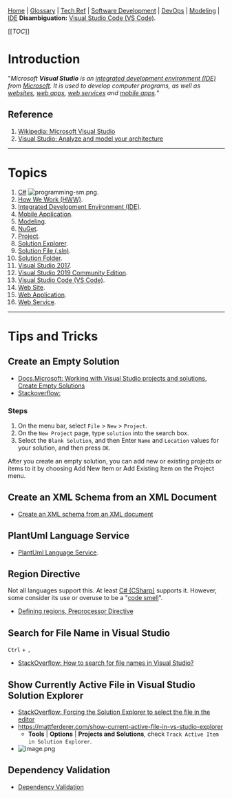 [Home](/Slalom-LLC/Slalom-Consulting) | [Glossary](/Glossary) | [Tech Ref](/Tech-Ref) | [Software Development](/Tech-Ref/Software-Development) | [DevOps](/Tech-Ref/Software-Development/DevOps-\(Development-and-IT-Operations\)) | [Modeling](/Tech-Ref/Software-Development/Modeling) | [IDE](/Tech-Ref/Software-Development/IDE-\(Integrated-Development-Environment\))
**Disambiguation:** [Visual Studio Code (VS Code)](/Tech-Ref/Microsoft/Visual-Studio/VS-Code-\(Visual-Studio-Code\)).

[[_TOC_]]

# Introduction
"_Microsoft ***Visual Studio*** is an [integrated development environment (IDE)](/Tech-Ref/Software-Development/IDE-\(Integrated-Development-Environment\)) from [Microsoft](/Tech-Ref/Microsoft). It is used to develop computer programs, as well as [websites](/Tech-Ref/WWW-\(World-Wide-Web\)/Web-Site), [web apps](/Tech-Ref/WWW-\(World-Wide-Web\)/Web-Application), [web services](/Tech-Ref/WWW-\(World-Wide-Web\)/Web-Service) and [mobile apps](/Tech-Ref/Software-Development/UX-\(User-Experience\)/Mobile-App-\(Mobile-Application\))._"

## Reference
1. [Wikipedia: Microsoft Visual Studio](https://en.wikipedia.org/wiki/Microsoft_Visual_Studio)
1. [Visual Studio: Analyze and model your architecture](https://docs.microsoft.com/en-us/visualstudio/modeling/analyze-and-model-your-architecture?view=vs-2022)

---
# Topics
1. [C#](/Tech-Ref/Software-Development/CSharp) ![programming-sm.png](/.attachments/programming-sm-84511b90-2d77-4364-8b25-7bee99dd4060.png).
1. [How We Work (HWW)](/Slalom-LLC/Slalom-Consulting/Terms-\(Slalom-Consulting\)/HWW-\(How-We-Work\)).
1. [Integrated Development Environment (IDE)](/Tech-Ref/Software-Development/IDE-\(Integrated-Development-Environment\)).
1. [Mobile Application](/Tech-Ref/Software-Development/UX-\(User-Experience\)/Mobile-App-\(Mobile-Application\)).
1. [Modeling](/Slalom-LLC/Slalom-Consulting/Modeling-\(Slalom\)).
1. [NuGet](/Tech-Ref/Microsoft/Microsoft-Windows/NuGet).
1. [Project](/Tech-Ref/Microsoft/Visual-Studio/Project-\(Visual-Studio\)). 
1. [Solution Explorer](/Tech-Ref/Microsoft/Visual-Studio/Solution-Explorer).
1. [Solution File (.sln)](/Tech-Ref/Microsoft/Visual-Studio/Solution-File-\(.sln\)).
1. [Solution Folder](/Tech-Ref/Microsoft/Visual-Studio/Solution-File-\(.sln\)/Solution-Folder).
1. [Visual Studio 2017](/Tech-Ref/Microsoft/Visual-Studio/Visual-Studio-2017).
1. [Visual Studio 2019 Community Edition](/Tech-Ref/Microsoft/Visual-Studio/Visual-Studio-2019-Community-Edition).
1. [Visual Studio Code (VS Code)](/Tech-Ref/Microsoft/Visual-Studio/VS-Code-\(Visual-Studio-Code\)).
1. [Web Site](/Tech-Ref/WWW-\(World-Wide-Web\)/Web-Site).
1. [Web Application](/Tech-Ref/WWW-\(World-Wide-Web\)/Web-Application).
1. [Web Service](/Tech-Ref/WWW-\(World-Wide-Web\)/Web-Service).

---
# Tips and Tricks

## Create an Empty Solution
- [Docs.Microsoft: Working with Visual Studio projects and solutions, Create Empty Solutions](https://docs.microsoft.com/en-us/visualstudio/ide/creating-solutions-and-projects?view=vs-2022#create-empty-solutions)
- [Stackoverflow: ](https://stackoverflow.com/a/3345762/418950)

### Steps
1. On the menu bar, select `File` > `New` > `Project`.
1. On the `New Project` page, type `solution` into the search box.
1. Select the `Blank Solution`, and then Enter `Name` and `Location` values for your solution, and then press `OK`.

After you create an empty solution, you can add new or existing projects or items to it by choosing Add New Item or Add Existing Item on the Project menu.

## Create an XML Schema from an XML Document
- [Create an XML schema from an XML document](https://docs.microsoft.com/en-us/visualstudio/xml-tools/how-to-create-an-xml-schema-from-an-xml-document)

## PlantUml Language Service
- [PlantUml Language Service](/Tech-Ref/Microsoft/Visual-Studio/PlantUml-Language-Service).

## Region Directive
Not all languages support this. At least [C# (CSharp)](/Tech-Ref/Software-Development/CSharp) supports it. However, some consider its use or overuse to be a "[code smell](https://en.wikipedia.org/wiki/Code_smell)".
- [Defining regions, Preprocessor Directive](https://docs.microsoft.com/en-us/dotnet/csharp/language-reference/preprocessor-directives#defining-regions)

## Search for File Name in Visual Studio
`Ctrl` + `,`
- [StackOverflow: How to search for file names in Visual Studio?](https://stackoverflow.com/a/18728804/418950)

## Show Currently Active File in Visual Studio Solution Explorer
- [StackOverflow: Forcing the Solution Explorer to select the file in the editor](https://stackoverflow.com/questions/31163/forcing-the-solution-explorer-to-select-the-file-in-the-editor-in-visual-studio)
- https://mattferderer.com/show-current-active-file-in-vs-studio-explorer
   - **Tools** | **Options** | **Projects and Solutions**, check `Track Active Item in Solution Explorer`.
- ![image.png](/.attachments/image-d7a1176a-d21f-428f-8dae-c52f6c1d7a1d.png)

## Dependency Validation
- [Dependency Validation](/Tech-Ref/Microsoft/Visual-Studio/Dependency-Validation-\(Visual-Studio\))